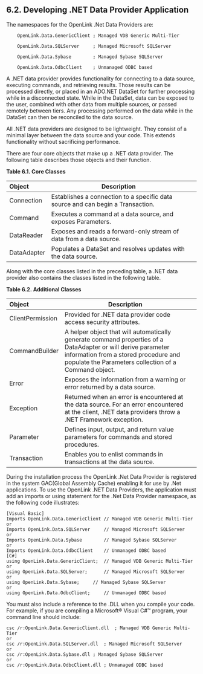 <div id="lite_dnetdevel" class="section">

<div class="titlepage">

<div>

<div>

## 6.2. Developing .NET Data Provider Application

</div>

</div>

</div>

The namespaces for the OpenLink .Net Data Providers are:

``` programlisting
    OpenLink.Data.GenericClient ; Managed VDB Generic Multi-Tier
```

``` programlisting
    OpenLink.Data.SQLServer     ; Managed Microsoft SQLServer
```

``` programlisting
    OpenLink.Data.Sybase        ; Managed Sybase SQLServer
```

``` programlisting
    OpenLink.Data.OdbcClient    ; Unmanaged ODBC based
```

A .NET data provider provides functionality for connecting to a data
source, executing commands, and retrieving results. Those results can be
processed directly, or placed in an ADO.NET DataSet for further
processing while in a disconnected state. While in the DataSet, data can
be exposed to the user, combined with other data from multiple sources,
or passed remotely between tiers. Any processing performed on the data
while in the DataSet can then be reconciled to the data source.

All .NET data providers are designed to be lightweight. They consist of
a minimal layer between the data source and your code. This extends
functionality without sacrificing performance.

There are four core objects that make up a .NET data provider. The
following table describes those objects and their function.

<div id="id45023" class="decimalstyle">

**Table 6.1. Core Classes**

<div class="decimalstyle-contents">

| Object      | Description                                                                     |     |
|:------------|---------------------------------------------------------------------------------|-----|
| Connection  | Establishes a connection to a specific data source and can begin a Transaction. |     |
| Command     | Executes a command at a data source, and exposes Parameters.                    |     |
| DataReader  | Exposes and reads a forward-only stream of data from a data source.             |     |
| DataAdapter | Populates a DataSet and resolves updates with the data source.                  |     |

</div>

</div>

  

Along with the core classes listed in the preceding table, a .NET data
provider also contains the classes listed in the following table.

<div id="id45045" class="decimalstyle">

**Table 6.2. Additional Classes**

<div class="decimalstyle-contents">

| Object           | Description                                                                                                                                                                                                   |     |
|:-----------------|---------------------------------------------------------------------------------------------------------------------------------------------------------------------------------------------------------------|-----|
| ClientPermission | Provided for .NET data provider code access security attributes.                                                                                                                                              |     |
| CommandBuilder   | A helper object that will automatically generate command properties of a DataAdapter or will derive parameter information from a stored procedure and populate the Parameters collection of a Command object. |     |
| Error            | Exposes the information from a warning or error returned by a data source.                                                                                                                                    |     |
| Exception        | Returned when an error is encountered at the data source. For an error encountered at the client, .NET data providers throw a .NET Framework exception.                                                       |     |
| Parameter        | Defines input, output, and return value parameters for commands and stored procedures.                                                                                                                        |     |
| Transaction      | Enables you to enlist commands in transactions at the data source.                                                                                                                                            |     |

</div>

</div>

  

During the installation process the OpenLink .Net Data Provider is
registered in the system GAC(Global Assembly Cache) enabling it for use
by .Net applications. To use the OpenLink .NET Data Providers, the
application must add an imports or using statement for the .Net Data
Provider namespace, as the following code illustrates:

``` programlisting
[Visual Basic]
Imports OpenLink.Data.GenericClient // Managed VDB Generic Multi-Tier
or
Imports OpenLink.Data.SQLServer     // Managed Microsoft SQLServer
or
Imports OpenLink.Data.Sybase        // Managed Sybase SQLServer
or
Imports OpenLink.Data.OdbcClient    // Unmanaged ODBC based
[C#]
using OpenLink.Data.GenericClient;  // Managed VDB Generic Multi-Tier
or
using OpenLink.Data.SQLServer;      // Managed Microsoft SQLServer
or
using OpenLink.Data.Sybase;     // Managed Sybase SQLServer
or
using OpenLink.Data.OdbcClient;     // Unmanaged ODBC based
```

You must also include a reference to the .DLL when you compile your
code. For example, if you are compiling a Microsoft® Visual C#™ program,
your command line should include:

``` programlisting
csc /r:OpenLink.Data.GenericClient.dll  ; Managed VDB Generic Multi-Tier
or
csc /r:OpenLink.Data.SQLServer.dll  ; Managed Microsoft SQLServer
or
csc /r:OpenLink.Data.Sybase.dll ; Managed Sybase SQLServer
or
csc /r:OpenLink.Data.OdbcClient.dll ; Unmanaged ODBC based
```

</div>

